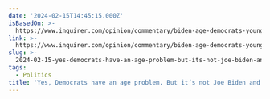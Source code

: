 ```yaml
---
date: '2024-02-15T14:45:15.000Z'
isBasedOn: >-
  https://www.inquirer.com/opinion/commentary/biden-age-democrats-young-voters-philadelphia-20240215.html
link: >-
  https://www.inquirer.com/opinion/commentary/biden-age-democrats-young-voters-philadelphia-20240215.html
slug: >-
  2024-02-15-yes-democrats-have-an-age-problem-but-its-not-joe-biden-and-his-memory
tags:
  - Politics
title: 'Yes, Democrats have an age problem. But it’s not Joe Biden and his memory. '
---
```


